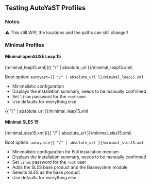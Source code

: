 ## Testing AutoYaST Profiles

### Notes

:warning: This still WIP, the locations and the paths can still change!!

### Minimal Profiles

#### Minimal openSUSE Leap 15

[minimal_leap15.xml]({{ "/" | absolute_url }}/minimal_leap15.xml)

Boot option: `autoyast={{ "/" | absolute_url }}/minimal_leap15.xml`

- Minimalistic configuration
- Displays the installation summary, needs to be manually confirmed
- Set `linux` password for the `root` user
- Use defaults for everything else

{{ "/" | absolute_url }}/minimal_leap15.xml

#### Minimal SLES 15

[minimal_sles15.xml]({{ "/" | absolute_url }}/minimal_sles15.xml)

Boot option: `autoyast={{ "/" | absolute_url }}/minimal_sles15.xml`

- Minimalistic configuration for Full installation medium
- Displays the installation summary, needs to be manually confirmed
- Set `linux` password for the `root` user
- Adds the SLES base product and the Basesystem module
- Selects SLES as the base product
- Use defaults for everything else
